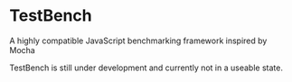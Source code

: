 # TestBench
A highly compatible JavaScript benchmarking framework inspired by Mocha

TestBench is still under development and currently not in a useable state.
